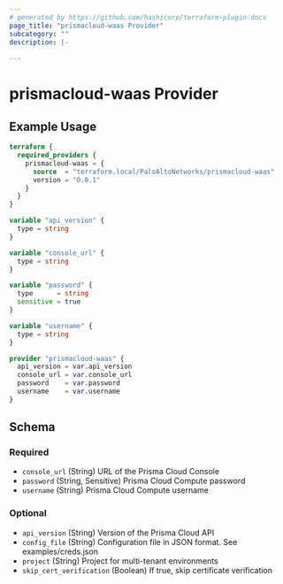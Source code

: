 ```yaml
---
# generated by https://github.com/hashicorp/terraform-plugin-docs
page_title: "prismacloud-waas Provider"
subcategory: ""
description: |-
  
---
```


# prismacloud-waas Provider



## Example Usage

```terraform
terraform {
  required_providers {
    prismacloud-waas = {
      source  = "terraform.local/PaloAltoNetworks/prismacloud-waas"
      version = "0.0.1"
    }
  }
}

variable "api_version" {
  type = string
}

variable "console_url" {
  type = string
}

variable "password" {
  type      = string
  sensitive = true
}

variable "username" {
  type = string
}

provider "prismacloud-waas" {
  api_version = var.api_version
  console_url = var.console_url
  password    = var.password
  username    = var.username
}
```

<!-- schema generated by tfplugindocs -->
## Schema

### Required

- `console_url` (String) URL of the Prisma Cloud Console
- `password` (String, Sensitive) Prisma Cloud Compute password
- `username` (String) Prisma Cloud Compute username

### Optional

- `api_version` (String) Version of the Prisma Cloud API
- `config_file` (String) Configuration file in JSON format. See examples/creds.json
- `project` (String) Project for multi-tenant environments
- `skip_cert_verification` (Boolean) If true, skip certificate verification

